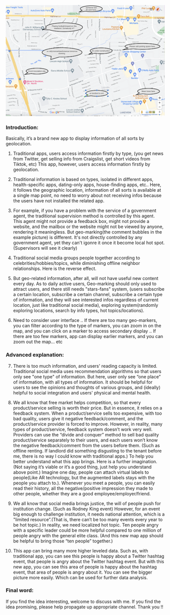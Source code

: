 

![Alt text](example.png?raw=true "example")



### Introduction: 

Basically, it’s a brand new app to display information of all sorts by geolocation.  
 
1. Traditional apps, users access information firstly by type, (you get news from Twitter, get selling info from Craigslist, get short videos from Tiktok, etc) This app, however, users access information firstly by geolocation.   

2. Traditional information is based on types, isolated in different apps, health-specific apps, dating-only apps, house-finding apps, etc.. Here, it follows the geographic location, information of all sorts is available at a single map point, no need to worry about not receiving infos because the users have not installed the related app. 
 
3. For example, if you have a problem with the service of a government agent, the traditional supervision method is controlled by this agent. This agent might not provide a feedback box, might not provide a website, and the mailbox or the website might not be viewed by anyone, rendering it meaningless. But geo-marking(the comment bubbles in the example picture) is different. It's not directly controlled by any government agent, yet they can't igonre it once it become local hot spot. (Supervisors will see it clearly) 

4. Traditional social media groups people together according to celebrities/hobbies/topics, while diminishing offline neighbor relationships. Here is the reverse effect.  

5. But geo-related information, after all, will not have useful new content every day. As to daily active users,  Geo-marking should only used to attract users, and there still needs "stars-fans" system, (users subscribe a certain location, subscribe a certain channel, subscribe a certain type of information, and they will see interested infos regardless of current location, just like traditional social media), exploring system(randomly exploring locations, search by info types, hot topics/locations).  

6. Need to consider user interface .. If there are too many geo-markers, you can filter according to the type of markers, you can zoom in on the map, and you can click on a marker to access secondary display .. If there are too few markers, app can display earlier markers, and you can zoom out the map... etc  
  


### Advanced explanation: 
 
7. There is too much information, and users' reading capacity is limited. Traditional social media uses recommendation algorithms so that users only see "one type" of information. But here, user only see “one place” of information, with all types of information. It should be helpful for users to see the opinions and thoughts of various groups, and (ideally) helpful to social integration and users' physical and mental health.  
 

8. We all know that free market helps competition, so that every product/service selling is worth their price. But in essence, it relies on a feedback system. When a product/service sells too expensive, with too bad quality, users give it negative feedback/comment, and the product/service provider is forced to improve. However, in reality, many types of product/service, feedback system doesn’t work very well. Providers can use the “divide and conquer” method to sell bad quality product/service separately to their users, and each users won’t know the negative feedback/comment from the users before them. (Such as offline renting. If landlord did something disgusting to the tenant before me, there is no way I could know with traditional apps.) To help you better understand what this app brings. Here is a further imagination. (Not saying it’s viable or it’s a good thing, just help you understand above point.) Imagine one day, people can attach virtual labels to people(Like AR technology, but the augmented labels stays with the people you attach to.). Whenever you meet a people, you can easily read their history, all the negative/positive impression they made to other people, whether they are a good employee/employer/friend. 


9. We all know that social media brings justice, the will of people push for institution change. (Such as Rodney King event) However, for an event big enough to challenge institution, it needs national attention, which is a "limited resource”.(That is, there can’t be too many events every year to be hot topic.) In reality, we need localized hot topic. Ten people angry with a specific leader could be more helpful compared to one million of people angry with the general elite class. (And this new map app should be helpful to bring those “ten people” together.)
  

10. This app can bring many more higher leveled data. Such as, with traditional app, you can see this people is happy about a Twitter hashtag event, that people is angry about the Twitter hashtag event. But with this new app, you can see this area of people is happy about the hashtag event, that area of people is angry about it. You can see the bigger picture more easily. Which can be used for further data analysis. 



### Final word: 

If you find the idea interesting, welcome to discuss with me. If you find the idea promising, please help propagate up appropriate channel. Thank you !!  
